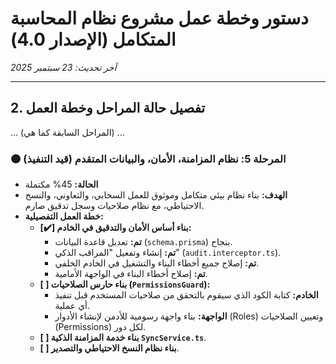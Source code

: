 # دستور وخطة عمل مشروع نظام المحاسبة المتكامل (الإصدار 4.0)
*آخر تحديث: 23 سبتمبر 2025*

---
## 2. تفصيل حالة المراحل وخطة العمل
... (المراحل السابقة كما هي) ...

### 🟠 المرحلة 5: نظام المزامنة، الأمان، والبيانات المتقدم (قيد التنفيذ)
- **الحالة:** 45% مكتملة
- **الهدف:** بناء نظام بيئي متكامل وموثوق للعمل السحابي، والتعاوني، والنسخ الاحتياطي، مع نظام صلاحيات وسجل تدقيق صارم.
- **خطة العمل التفصيلية:**
  - **[✔️] بناء أساس الأمان والتدقيق في الخادم:**
    - **تم:** تعديل قاعدة البيانات (`schema.prisma`) بنجاح.
    - **تم:** إنشاء وتفعيل "المراقب الذكي" (`audit.interceptor.ts`).
    - **تم:** إصلاح جميع أخطاء البناء والتشغيل في الخادم الخلفي.
    - **تم:** إصلاح أخطاء البناء في الواجهة الأمامية.
  - **[ ] بناء حارس الصلاحيات (`PermissionsGuard`):**
    - **الخادم:** كتابة الكود الذي سيقوم بالتحقق من صلاحيات المستخدم قبل تنفيذ أي عملية.
    - **الواجهة:** بناء واجهة رسومية للأدمن لإنشاء الأدوار (Roles) وتعيين الصلاحيات (Permissions) لكل دور.
  - **[ ] بناء خدمة المزامنة الذكية `SyncService.ts`**.
  - **[ ] بناء نظام النسخ الاحتياطي والتصدير**.
